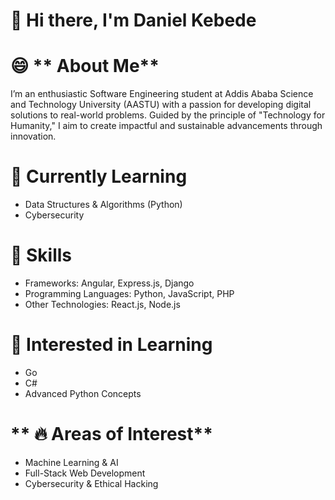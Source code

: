 # 👋 **Hi there, I'm Daniel  Kebede**

# 😄 ** About Me**

I’m an enthusiastic Software Engineering student at Addis Ababa Science and Technology University (AASTU) with a passion for developing digital solutions to real-world problems. Guided by the principle of "Technology for Humanity," I aim to create impactful and sustainable advancements through innovation.

# 🌱 **Currently Learning**
+ Data Structures & Algorithms (Python)
+ Cybersecurity 
# **👀 Skills**
+ Frameworks: Angular, Express.js, Django
+ Programming Languages: Python, JavaScript, PHP
+ Other Technologies: React.js, Node.js
# 💞️ **Interested in Learning**
+ Go
+ C#
+ Advanced Python Concepts
#  ** 🔥 Areas of Interest**
+ Machine Learning & AI
+ Full-Stack Web Development
+ Cybersecurity & Ethical Hacking
